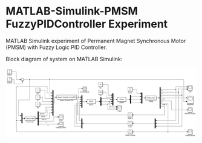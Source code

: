 # MATLAB-Simulink-PMSM FuzzyPIDController Experiment
MATLAB Simulink experiment of Permanent Magnet Synchronous Motor (PMSM) with Fuzzy Logic PID Controller. 

Block diagram of system on MATLAB Simulink:
<p align = "center">
  <img src = "https://github.com/IrfanArif18/MATLAB-Simulink-PMSM-FuzzyPIDController-Experiment/blob/main/Block%20Diagram%20of%20System%20on%20MATLAB%20Simulink.png">
</p>

